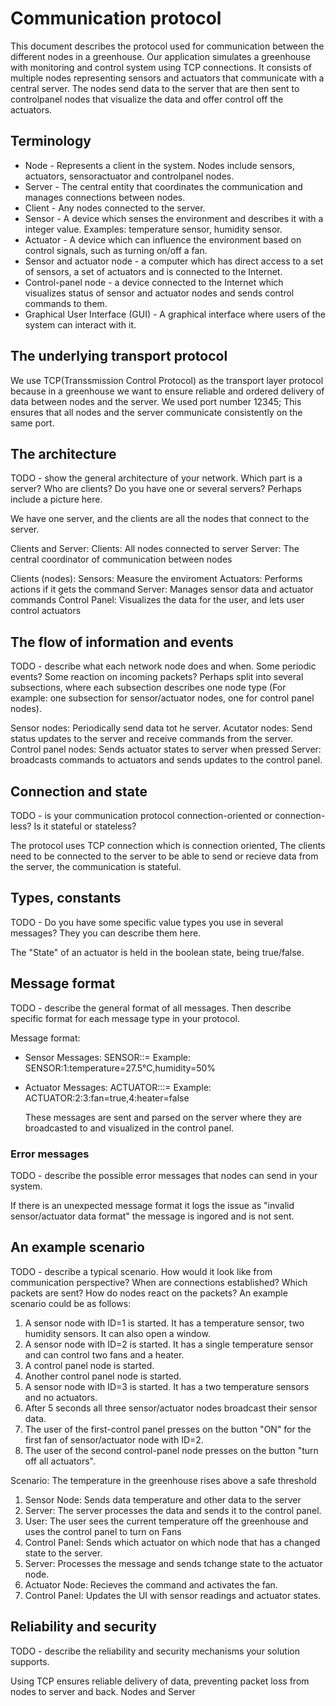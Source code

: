 # Communication protocol

This document describes the protocol used for communication between the different nodes in a greenhouse. 
Our application simulates a greenhouse with monitoring and control system using TCP connections.
It consists of multiple nodes representing sensors and actuators that communicate with a central server. 
The nodes send data to the server that are then sent to controlpanel nodes that visualize the data and offer
control off the actuators.

## Terminology
* Node - Represents a client in the system. Nodes include sensors, actuators, sensoractuator and controlpanel nodes.
* Server - The central entity that coordinates the communication and manages connections between nodes.
* Client - Any nodes connected to the server.
* Sensor - A device which senses the environment and describes it with a integer value. Examples: temperature sensor, humidity sensor.
* Actuator - A device which can influence the environment based on control signals, such as turning on/off a fan.
* Sensor and actuator node - a computer which has direct access to a set of sensors, a set of
  actuators and is connected to the Internet.
* Control-panel node - a device connected to the Internet which visualizes status of sensor and
  actuator nodes and sends control commands to them.
* Graphical User Interface (GUI) - A graphical interface where users of the system can interact with
  it.

## The underlying transport protocol

We use TCP(Transsmission Control Protocol) as the transport layer protocol because in a greenhouse we want
to ensure reliable and ordered delivery of data between nodes and the server.
We used port number 12345; This ensures that all nodes and the server communicate consistently on the same port.

## The architecture

TODO - show the general architecture of your network. Which part is a server? Who are clients? 
Do you have one or several servers? Perhaps include a picture here. 

We have one server, and the clients are all the nodes that connect to the server.

Clients and Server:
Clients: All nodes connected to server
Server: The central coordinator of communication between nodes

Clients (nodes):
Sensors: Measure the enviroment
Actuators: Performs actions if it gets the command
Server: Manages sensor data and actuator commands
Control Panel: Visualizes the data for the user, and lets user control actuators


## The flow of information and events

TODO - describe what each network node does and when. Some periodic events? Some reaction on 
incoming packets? Perhaps split into several subsections, where each subsection describes one 
node type (For example: one subsection for sensor/actuator nodes, one for control panel nodes).

Sensor nodes: Periodically send data tot he server.
Acutator nodes: Send status updates to the server and receive commands from the server.
Control panel nodes: Sends actuator states to server when pressed 
Server: broadcasts commands to actuators and sends updates to the control panel.

## Connection and state

TODO - is your communication protocol connection-oriented or connection-less? Is it stateful or 
stateless? 

The protocol uses TCP connection which is connection oriented, The clients need to be connected to the server to be able 
to send or recieve data from the server, the communication is stateful. 


## Types, constants

TODO - Do you have some specific value types you use in several messages? They you can describe 
them here.

The "State" of an actuator is held in the boolean state, being true/false.

## Message format

TODO - describe the general format of all messages. Then describe specific format for each 
message type in your protocol.

Message format:
- Sensor Messages: SENSOR:<nodeId>:<sensorType>=<currentReading unit>
   Example: SENSOR:1:temperature=27.5°C,humidity=50%
- Actuator Messages: ACTUATOR:<nodeId>:<actuatorId>:<actuatorType>=<state>
   Example: ACTUATOR:2:3:fan=true,4:heater=false

  These messages are sent and parsed on the server where they are broadcasted to and visualized in the control panel. 

### Error messages

TODO - describe the possible error messages that nodes can send in your system.

If there is an unexpected message format it logs the issue as "invalid sensor/actuator data format" the message is ingored and is not sent.

## An example scenario

TODO - describe a typical scenario. How would it look like from communication perspective? When 
are connections established? Which packets are sent? How do nodes react on the packets? An 
example scenario could be as follows:
1. A sensor node with ID=1 is started. It has a temperature sensor, two humidity sensors. It can
   also open a window.
2. A sensor node with ID=2 is started. It has a single temperature sensor and can control two fans
   and a heater.
3. A control panel node is started.
4. Another control panel node is started.
5. A sensor node with ID=3 is started. It has a two temperature sensors and no actuators.
6. After 5 seconds all three sensor/actuator nodes broadcast their sensor data.
7. The user of the first-control panel presses on the button "ON" for the first fan of
   sensor/actuator node with ID=2.
8. The user of the second control-panel node presses on the button "turn off all actuators".


Scenario: The temperature in the greenhouse rises above a safe threshold
1. Sensor Node: Sends data temperature and other data to the server
2. Server: The server processes the data and sends it to the control panel.
3. User: The user sees the current temperature off the greenhouse and uses the control panel to turn on Fans
4. Control Panel: Sends which actuator on which node that has a changed state to the server.
5. Server: Processes the message and sends tchange state to the actuator node.
6. Actuator Node: Recieves the command and activates the fan.
7. Control Panel: Updates the UI with sensor readings and actuator states.

## Reliability and security

TODO - describe the reliability and security mechanisms your solution supports.

Using TCP ensures reliable delivery of data, preventing packet loss from nodes to server and back.
Nodes and Server 
